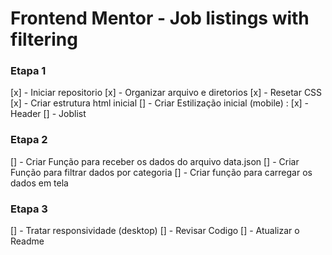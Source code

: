 
# Frontend Mentor - Job listings with filtering


### Etapa 1

[x] - Iniciar repositorio
[x] - Organizar arquivo e diretorios
[x] - Resetar CSS
[x] - Criar estrutura html inicial 
[] - Criar Estilização inicial (mobile) :
    [x] - Header
    [] - Joblist

### Etapa 2

[] - Criar Função para receber os dados do arquivo data.json
[] - Criar Função para filtrar dados por categoria
[] - Criar função para carregar os dados em tela

### Etapa 3
[] - Tratar responsividade (desktop)
[] - Revisar Codigo
[] - Atualizar o Readme